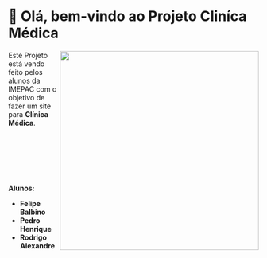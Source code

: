 # 👋 Olá, bem-vindo ao Projeto Cliníca Médica

<img align="right" style="float: right" src="https://cdn.discordapp.com/attachments/1033203597715964016/1098269629949935726/medpac_logo.png" width="400px" height="400px">
<p align="left"> 
   Esté Projeto está vendo feito pelos alunos da IMEPAC com o objetivo de fazer um site para <strong>Clínica Médica</strong>.<br>

ㅤ<br>
ㅤ<br>
ㅤ<br>
ㅤ<br>
ㅤ<br>
<strong>Alunos: 
- Felipe Balbino
- Pedro Henrique 
- Rodrigo Alexandre</strong>
